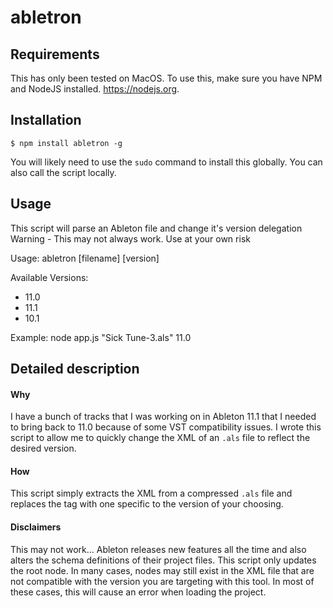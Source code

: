 # abletron

## Requirements

This has only been tested on MacOS. To use this, make sure you have NPM and NodeJS installed. https://nodejs.org.

## Installation

```
$ npm install abletron -g
```

You will likely need to use the `sudo` command to install this globally. You can also call the script locally.

## Usage
This script will parse an Ableton file and change it's version delegation
Warning - This may not always work. Use at your own risk

Usage: abletron [filename] [version]

Available Versions:

- 11.0
- 11.1
- 10.1


Example: node app.js "Sick Tune-3.als" 11.0

## Detailed description

#### Why
I have a bunch of tracks that I was working on in Ableton 11.1 that I needed to bring back to 11.0 because of some VST compatibility issues. I wrote this script to allow me to quickly change the XML of an `.als` file to reflect the desired version.

#### How
This script simply extracts the XML from a compressed `.als` file and replaces the <Ableton> tag with one specific to the version of your choosing.

#### Disclaimers
This may not work... Ableton releases new features all the time and also alters the schema definitions of their project files. This script only updates the root <Ableton> node. In many cases, nodes may still exist in the XML file that are not compatible with the version you are targeting with this tool. In most of these cases, this will cause an error when loading the project.
